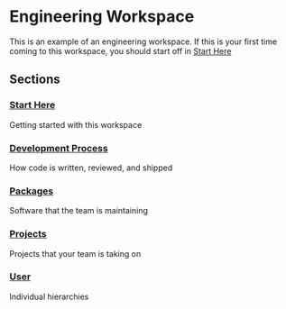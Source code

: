 # Engineering Workspace

This is an example of an engineering workspace. 
If this is your first time coming to this workspace, you should start off in [Start Here](/notes/start-here.md) 

## Sections

### [Start Here](/notes/start-here.md)

Getting started with this workspace

### [Development Process](/notes/dev.md)

How code is written, reviewed, and shipped

### [Packages](/notes/pkg.md)

Software that the team is maintaining

### [Projects](/notes/proj.md)

Projects that your team is taking on 

### [User](/notes/user.md)

Individual hierarchies